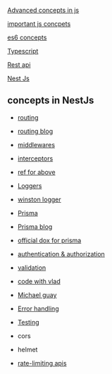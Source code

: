 [Advanced concepts in js](https://www.youtube.com/watch?v=R9I85RhI7Cg)

[important js concpets](https://www.youtube.com/playlist?list=PL1PqvM2UQiMoGNTaxFMSK2cih633lpFKP)

[es6 concepts](https://www.youtube.com/watch?v=NCwa_xi0Uuc)

[Typescript](https://www.youtube.com/watch?v=d56mG7DezGs)

[Rest api](https://www.youtube.com/watch?v=WXsD0ZgxjRw&t=56s)

[Nest Js]()
## concepts in NestJs
* [routing](https://www.youtube.com/watch?v=MsaMBSJUNtQ)
* [routing blog](https://blog.logrocket.com/understanding-controllers-routes-nestjs/)
* [middlewares](https://www.youtube.com/watch?v=kz59XWSjyvI)
* [interceptors](https://www.youtube.com/watch?v=v5zvWQagcO0)
* [ref for above](https://www.youtube.com/watch?v=x1W3FJ1RJlM)
* [Loggers](https://deloittedevelopment.udemy.com/course/nestjs-zero-to-hero/learn/lecture/26682628#overview)
* [winston logger]()
* [Prisma](https://www.youtube.com/watch?v=RebA5J-rlwg)
* [Prisma blog](https://dev.to/majiyd/nestjs-x-prisma-made-for-each-other-2ad7)
* [official dox for prisma](https://docs.nestjs.com/recipes/prisma)
* [authentication & authorization](https://www.youtube.com/watch?v=_L225zpUK0M)

* [validation](https://www.youtube.com/watch?v=e60Y1p2hEBE)

* [code with vlad](https://www.youtube.com/playlist?list=PLNTXksYYFsn8Dz2xrFYrMqEO1buLodr6P)

* [Michael guay](https://www.youtube.com/playlist?list=PLJ8v-58rML8_p8vCXjoGVCltwhkmgdMVd)

* [Error handling]()

* [ Testing ](https://www.youtube.com/watch?v=dXOfOgFFKuY)

* cors
* helmet
* [rate-limiting apis](https://www.youtube.com/watch?v=lHMlOvGuN58)
